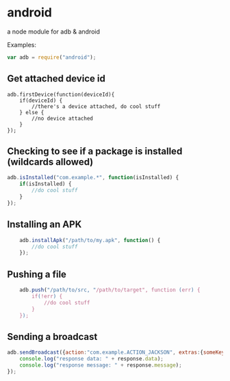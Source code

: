 android
=======

a node module for adb &amp; android

Examples:

```javascript
var adb = require("android");
```

Get attached device id
----------------------
```
adb.firstDevice(function(deviceId){
	if(deviceId) {
		//there's a device attached, do cool stuff
	} else {
		//no device attached
	}
});
```

Checking to see if a package is installed (wildcards allowed)
-------------------------------------------------------------
```javascript
adb.isInstalled("com.example.*", function(isInstalled) {
	if(isInstalled) {
		//do cool stuff
	}
});
```

Installing an APK
-----------------

```javascript
	adb.installApk("/path/to/my.apk", function() {
		//do cool stuff
	});
```

Pushing a file
--------------
```javascript
	adb.push("/path/to/src, "/path/to/target", function (err) {
		if(!err) {
			//do cool stuff
		}
	});
```

Sending a broadcast
-------------------
```javascript
adb.sendBroadcast({action:"com.example.ACTION_JACKSON", extras:{someKey:"value", someOtherKey: "value"}, function(response){
	console.log("response data: " + response.data);
	console.log("response message: " + response.message);
});
```